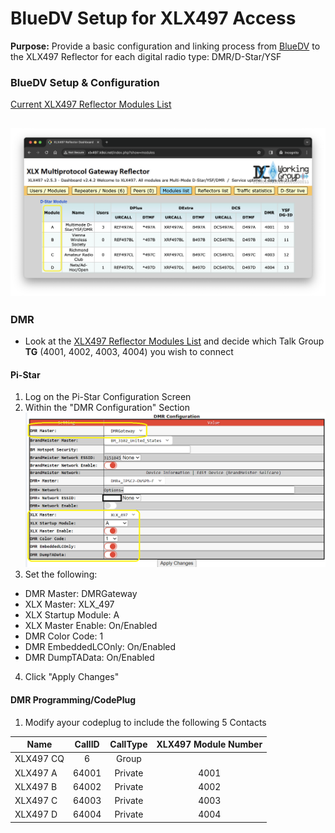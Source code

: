 # BlueDV Setup for XLX497 Access
**Purpose:** Provide a basic configuration and linking process from [BlueDV]() to the XLX497 Reflector for each digital radio type: DMR/D-Star/YSF
### BlueDV Setup & Configuration

[Current XLX497 Reflector Modules List](http://xlx497.k8oi.net/index.php?show=modules)

![XLX497 Module List](https://github.com/k8oi/XLX497/blob/main/XLX497%20Module%20List%20Screenshot.png)
---
### DMR
  - Look at the [XLX497 Reflector Modules List](http://xlx497.k8oi.net/index.php?show=modules) and decide which Talk Group **TG** (4001, 4002, 4003, 4004) you wish to connect
#### Pi-Star
1. Log on the Pi-Star Configuration Screen
2. Within the "DMR Configuration" Section
![DMR Pi-Star Configuration](https://github.com/k8oi/XLX497/blob/main/XLX497%20DMR%20Pi-Star%20Configuration%20Settings.png)
3. Set the following:
  - DMR Master: DMRGateway
  - XLX Master: XLX_497
  - XLX Startup Module: A
  - XLX Master Enable: On/Enabled
  - DMR Color Code: 1
  - DMR EmbeddedLCOnly: On/Enabled
  - DMR DumpTAData: On/Enabled
4. Click "Apply Changes"

#### DMR Programming/CodePlug
1. Modify ayour codeplug to include the following 5 Contacts

| Name | CallID | CallType | XLX497 Module Number |
| ---------- | :-------: | :---: | :---: |
| XLX497 CQ | 6 | Group | |
| XLX497 A | 64001 | Private | 4001 |
| XLX497 B | 64002 | Private | 4002 |
| XLX497 C | 64003 | Private | 4003 |
| XLX497 D | 64004 | Private | 4004 |
